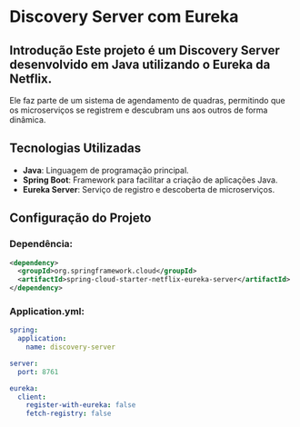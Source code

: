# Discovery Server com Eureka  
## Introdução  Este projeto é um Discovery Server desenvolvido em Java utilizando o **Eureka** da Netflix.
Ele faz parte de um sistema de agendamento de quadras, permitindo que os microserviços se registrem e descubram uns aos outros de forma dinâmica.  
## Tecnologias Utilizadas  
- **Java**: Linguagem de programação principal.
- **Spring Boot**: Framework para facilitar a criação de aplicações Java.
- **Eureka Server**: Serviço de registro e descoberta de microserviços.


## Configuração do Projeto  
### Dependência:  
```xml
<dependency>
  <groupId>org.springframework.cloud</groupId>
  <artifactId>spring-cloud-starter-netflix-eureka-server</artifactId>
</dependency>
```
### Application.yml:  
```yml
spring:
  application:
    name: discovery-server

server:
  port: 8761

eureka:
  client:
    register-with-eureka: false
    fetch-registry: false
```
